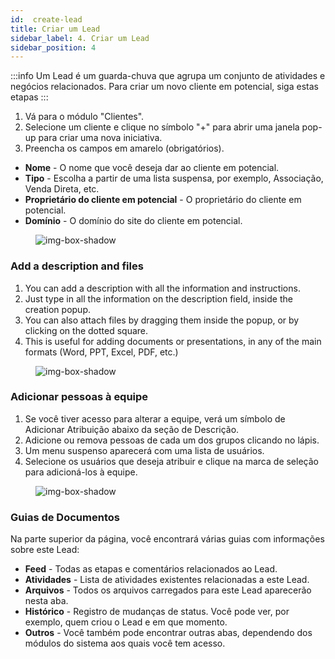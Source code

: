 ```yaml
---
id:  create-lead
title: Criar um Lead
sidebar_label: 4. Criar um Lead
sidebar_position: 4
---
```


:::info
Um Lead é um guarda-chuva que agrupa um conjunto de atividades e negócios relacionados.
Para criar um novo cliente em potencial, siga estas etapas
:::

1. Vá para o módulo "Clientes".
2. Selecione um cliente e clique no símbolo "+" para abrir uma janela pop-up para criar uma nova iniciativa.
3. Preencha os campos em amarelo (obrigatórios).
   
- **Nome** - O nome que você deseja dar ao cliente em potencial.
- **Tipo** - Escolha a partir de uma lista suspensa, por exemplo, Associação, Venda Direta, etc.
- **Proprietário do cliente em potencial** - O proprietário do cliente em potencial.
- **Domínio** - O domínio do site do cliente em potencial.

<figure>

![img-box-shadow](/img/university/project-management/project-management-lesson1-3.png)
<figcaption></figcaption>
</figure>

### Add a description and files

1. You can add a description with all the information and instructions.
2. Just type in all the information on the description field, inside the creation popup.
3. You can also attach files by dragging them inside the popup, or by clicking on the dotted square.
4. This is useful for adding documents or presentations, in any of the main formats (Word, PPT, Excel, PDF, etc.)

<figure>

![img-box-shadow](/img/university/project-management/project-management-lesson1-4.png)
<figcaption></figcaption>
</figure>



### Adicionar pessoas à equipe

1. Se você tiver acesso para alterar a equipe, verá um símbolo de Adicionar Atribuição abaixo da seção de Descrição.
2. Adicione ou remova pessoas de cada um dos grupos clicando no lápis.
3. Um menu suspenso aparecerá com uma lista de usuários.
4. Selecione os usuários que deseja atribuir e clique na marca de seleção para adicioná-los à equipe.

<figure>

![img-box-shadow](/img/university/project-management/project-management-lesson1-5.png)
<figcaption></figcaption>
</figure>

### Guias de Documentos

Na parte superior da página, você encontrará várias guias com informações sobre este Lead:

- **Feed** - Todas as etapas e comentários relacionados ao Lead.
- **Atividades** - Lista de atividades existentes relacionadas a este Lead.
- **Arquivos** - Todos os arquivos carregados para este Lead aparecerão nesta aba.
- **Histórico** - Registro de mudanças de status. Você pode ver, por exemplo, quem criou o Lead e em que momento.
- **Outros** - Você também pode encontrar outras abas, dependendo dos módulos do sistema aos quais você tem acesso.
